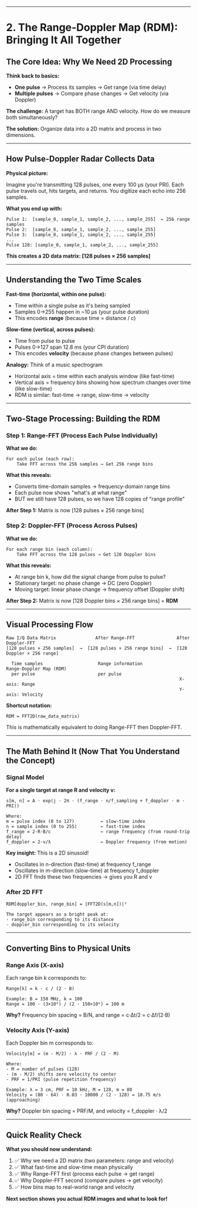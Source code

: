<!-- Copyright © 2025 Amlan Chatterjee. All rights reserved. -->

---
# 2. The Range-Doppler Map (RDM): Bringing It All Together

## The Core Idea: Why We Need 2D Processing

**Think back to basics:**
- **One pulse** → Process its samples → Get range (via time delay)
- **Multiple pulses** → Compare phase changes → Get velocity (via Doppler)

**The challenge:** A target has BOTH range AND velocity. How do we measure both simultaneously?

**The solution:** Organize data into a 2D matrix and process in two dimensions.

---

## How Pulse-Doppler Radar Collects Data

**Physical picture:**

Imagine you're transmitting 128 pulses, one every 100 μs (your PRI). Each pulse travels out, hits targets, and returns. You digitize each echo into 256 samples.

**What you end up with:**
```
Pulse 1:  [sample_0, sample_1, sample_2, ..., sample_255]  ← 256 range samples
Pulse 2:  [sample_0, sample_1, sample_2, ..., sample_255]
Pulse 3:  [sample_0, sample_1, sample_2, ..., sample_255]
...
Pulse 128: [sample_0, sample_1, sample_2, ..., sample_255]
```

**This creates a 2D data matrix: [128 pulses × 256 samples]**

---

## Understanding the Two Time Scales

**Fast-time (horizontal, within one pulse):**
- Time within a single pulse as it's being sampled
- Samples 0→255 happen in ~10 μs (your pulse duration)
- This encodes **range** (because time = distance / c)

**Slow-time (vertical, across pulses):**
- Time from pulse to pulse
- Pulses 0→127 span 12.8 ms (your CPI duration)
- This encodes **velocity** (because phase changes between pulses)

**Analogy:** Think of a music spectrogram
- Horizontal axis = time within each analysis window (like fast-time)
- Vertical axis = frequency bins showing how spectrum changes over time (like slow-time)
- RDM is similar: fast-time → range, slow-time → velocity

---

## Two-Stage Processing: Building the RDM

### Step 1: Range-FFT (Process Each Pulse Individually)

**What we do:**
```
For each pulse (each row):
    Take FFT across the 256 samples → Get 256 range bins
```

**What this reveals:**
- Converts time-domain samples → frequency-domain range bins
- Each pulse now shows "what's at what range"
- BUT we still have 128 pulses, so we have 128 copies of "range profile"

**After Step 1:** Matrix is now [128 pulses × 256 range bins]

### Step 2: Doppler-FFT (Process Across Pulses)

**What we do:**
```
For each range bin (each column):
    Take FFT across the 128 pulses → Get 128 Doppler bins
```

**What this reveals:**
- At range bin k, how did the signal change from pulse to pulse?
- Stationary target: no phase change → DC (zero Doppler)
- Moving target: linear phase change → frequency offset (Doppler shift)

**After Step 2:** Matrix is now [128 Doppler bins × 256 range bins] = **RDM**

---

## Visual Processing Flow

```
Raw I/Q Data Matrix               After Range-FFT                After Doppler-FFT
[128 pulses × 256 samples]  →  [128 pulses × 256 range bins]  →  [128 Doppler × 256 range]

  Time samples                     Range information              Range-Doppler Map (RDM)
  per pulse                        per pulse
                                                                  X-axis: Range
                                                                  Y-axis: Velocity
```

**Shortcut notation:**
```
RDM = FFT2D(raw_data_matrix)
```
This is mathematically equivalent to doing Range-FFT then Doppler-FFT.

---

## The Math Behind It (Now That You Understand the Concept)

### Signal Model

**For a single target at range R and velocity v:**

```
s[m, n] = A · exp(j · 2π · (f_range · n/f_sampling + f_doppler · m · PRI))

Where:
m = pulse index (0 to 127)          ← slow-time index
n = sample index (0 to 255)         ← fast-time index
f_range = 2·R·B/c                   ← range frequency (from round-trip delay)
f_doppler = 2·v/λ                   ← Doppler frequency (from motion)
```

**Key insight:** This is a 2D sinusoid!
- Oscillates in n-direction (fast-time) at frequency f_range
- Oscillates in m-direction (slow-time) at frequency f_doppler
- 2D FFT finds these two frequencies → gives you R and v

### After 2D FFT

```
RDM[doppler_bin, range_bin] = |FFT2D(s[m,n])|²

The target appears as a bright peak at:
- range_bin corresponding to its distance
- doppler_bin corresponding to its velocity
```

---

## Converting Bins to Physical Units

### Range Axis (X-axis)

Each range bin k corresponds to:
```
Range[k] = k · c / (2 · B)

Example: B = 150 MHz, k = 100
Range = 100 · (3×10⁸) / (2 · 150×10⁶) = 100 m
```

**Why?** Frequency bin spacing = B/N, and range = c·Δt/2 = c·Δf/(2·B)

### Velocity Axis (Y-axis)

Each Doppler bin m corresponds to:
```
Velocity[m] = (m - M/2) · λ · PRF / (2 · M)

Where:
- M = number of pulses (128)
- (m - M/2) shifts zero velocity to center
- PRF = 1/PRI (pulse repetition frequency)

Example: λ = 3 cm, PRF = 10 kHz, M = 128, m = 80
Velocity = (80 - 64) · 0.03 · 10000 / (2 · 128) = 18.75 m/s (approaching)
```

**Why?** Doppler bin spacing = PRF/M, and velocity = f_doppler · λ/2

---

## Quick Reality Check

**What you should now understand:**
1. ✅ Why we need a 2D matrix (two parameters: range and velocity)
2. ✅ What fast-time and slow-time mean physically
3. ✅ Why Range-FFT first (process each pulse → get range)
4. ✅ Why Doppler-FFT second (compare pulses → get velocity)
5. ✅ How bins map to real-world range and velocity

**Next section shows you actual RDM images and what to look for!**

